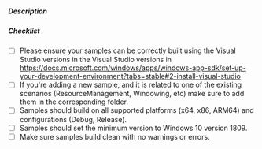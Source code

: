 <!--
Thank you for your pull request!

Please see https://github.com/microsoft/WindowsAppSDK-Samples/blob/main/docs/samples-guidelines.md for guidelines on
how to best contribute to the Windows App SDK Samples repository!

-->

##### Description

##### Checklist

- [ ] Please ensure your samples can be correctly built using the Visual Studio versions
      in the Visual Studio versions in https://docs.microsoft.com/windows/apps/windows-app-sdk/set-up-your-development-environment?tabs=stable#2-install-visual-studio
- [ ] If you're adding a new sample, and it is related to one of the existing scenarios 
      (ResourceManagement, Windowing, etc) make sure to add them in the corresponding folder.
- [ ] Samples should build on all supported platforms (x64, x86, ARM64) and configurations (Debug, Release). 
- [ ] Samples should set the minimum version to Windows 10 version 1809.
- [ ] Make sure samples build clean with no warnings or errors.